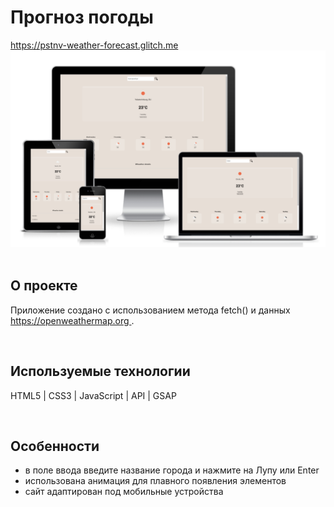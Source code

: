 <h1> Прогноз погоды </h1>
<a href="https://pstnv-weather-forecast.glitch.me/"> https://pstnv-weather-forecast.glitch.me </a>

<div align="center">
  <img src="src/pics/preview.png">
</div>
<br>

<h2> О проекте </h2>
<p> Приложение создано с использованием метода fetch() и данных <a href="https://openweathermap.org/"> https://openweathermap.org </a>. </p>
<br>

<h2> Используемые технологии </h2>
<p> HTML5 | CSS3 | JavaScript | API | GSAP</p>
<br>

<h2>Особенности</h2>
<ul>
  <li> в поле ввода введите название города и нажмите на Лупу или Enter </li>
  <li> использована анимация для плавного появления элементов </li>
  <li> сайт адаптирован под мобильные устройства </li>
</ul>
